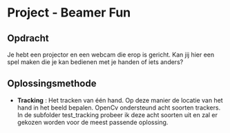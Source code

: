 # Project - Beamer Fun

## Opdracht
Je hebt een projector en een webcam die erop is gericht. Kan jij hier een spel maken die je kan bedienen met je handen of iets anders?

## Oplossingsmethode

* **Tracking** : Het tracken van één hand. Op deze manier de locatie van het hand in het beeld bepalen. 
OpenCv ondersteund acht soorten trackers. In de subfolder test_tracking probeer ik deze acht soorten uit en zal er gekozen worden voor de meest passende oplossing.
